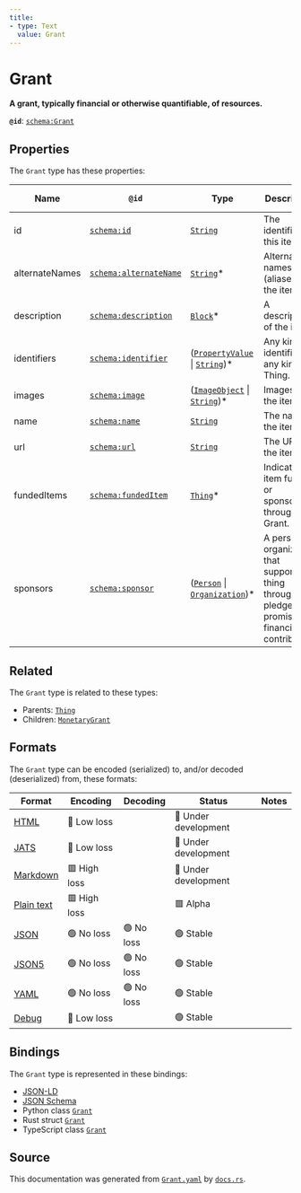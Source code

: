 ```yaml
---
title:
- type: Text
  value: Grant
---
```


# Grant

**A grant, typically financial or otherwise quantifiable, of resources.**

**`@id`**: [`schema:Grant`](https://schema.org/Grant)

## Properties

The `Grant` type has these properties:

| Name           | `@id`                                                      | Type                                                                                                                                                       | Description                                                                                          | Inherited from                                                      |
| -------------- | ---------------------------------------------------------- | ---------------------------------------------------------------------------------------------------------------------------------------------------------- | ---------------------------------------------------------------------------------------------------- | ------------------------------------------------------------------- |
| id             | [`schema:id`](https://schema.org/id)                       | [`String`](https://stencila.dev/docs/reference/schema/data/string)                                                                                         | The identifier for this item                                                                         | [`Entity`](https://stencila.dev/docs/reference/schema/other/entity) |
| alternateNames | [`schema:alternateName`](https://schema.org/alternateName) | [`String`](https://stencila.dev/docs/reference/schema/data/string)*                                                                                        | Alternate names (aliases) for the item.                                                              | [`Thing`](https://stencila.dev/docs/reference/schema/other/thing)   |
| description    | [`schema:description`](https://schema.org/description)     | [`Block`](https://stencila.dev/docs/reference/schema/prose/block)*                                                                                         | A description of the item.                                                                           | [`Thing`](https://stencila.dev/docs/reference/schema/other/thing)   |
| identifiers    | [`schema:identifier`](https://schema.org/identifier)       | ([`PropertyValue`](https://stencila.dev/docs/reference/schema/other/property-value) \| [`String`](https://stencila.dev/docs/reference/schema/data/string))* | Any kind of identifier for any kind of Thing.                                                        | [`Thing`](https://stencila.dev/docs/reference/schema/other/thing)   |
| images         | [`schema:image`](https://schema.org/image)                 | ([`ImageObject`](https://stencila.dev/docs/reference/schema/works/image-object) \| [`String`](https://stencila.dev/docs/reference/schema/data/string))*    | Images of the item.                                                                                  | [`Thing`](https://stencila.dev/docs/reference/schema/other/thing)   |
| name           | [`schema:name`](https://schema.org/name)                   | [`String`](https://stencila.dev/docs/reference/schema/data/string)                                                                                         | The name of the item.                                                                                | [`Thing`](https://stencila.dev/docs/reference/schema/other/thing)   |
| url            | [`schema:url`](https://schema.org/url)                     | [`String`](https://stencila.dev/docs/reference/schema/data/string)                                                                                         | The URL of the item.                                                                                 | [`Thing`](https://stencila.dev/docs/reference/schema/other/thing)   |
| fundedItems    | [`schema:fundedItem`](https://schema.org/fundedItem)       | [`Thing`](https://stencila.dev/docs/reference/schema/other/thing)*                                                                                         | Indicates an item funded or sponsored through a Grant.                                               | [`Grant`](https://stencila.dev/docs/reference/schema/other/grant)   |
| sponsors       | [`schema:sponsor`](https://schema.org/sponsor)             | ([`Person`](https://stencila.dev/docs/reference/schema/other/person) \| [`Organization`](https://stencila.dev/docs/reference/schema/other/organization))*  | A person or organization that supports a thing through a pledge, promise, or financial contribution. | [`Grant`](https://stencila.dev/docs/reference/schema/other/grant)   |

## Related

The `Grant` type is related to these types:

- Parents: [`Thing`](https://stencila.dev/docs/reference/schema/other/thing)
- Children: [`MonetaryGrant`](https://stencila.dev/docs/reference/schema/other/monetary-grant)

## Formats

The `Grant` type can be encoded (serialized) to, and/or decoded (deserialized) from, these formats:

| Format                                                           | Encoding       | Decoding     | Status                 | Notes |
| ---------------------------------------------------------------- | -------------- | ------------ | ---------------------- | ----- |
| [HTML](https://stencila.dev/docs/reference/formats/{name})       | 🔷 Low loss     |              | 🚧 Under development    |       |
| [JATS](https://stencila.dev/docs/reference/formats/{name})       | 🔷 Low loss     |              | 🚧 Under development    |       |
| [Markdown](https://stencila.dev/docs/reference/formats/{name})   | 🟥 High loss    |              | 🚧 Under development    |       |
| [Plain text](https://stencila.dev/docs/reference/formats/{name}) | 🟥 High loss    |              | 🟥 Alpha                |       |
| [JSON](https://stencila.dev/docs/reference/formats/{name})       | 🟢 No loss      | 🟢 No loss    | 🟢 Stable               |       |
| [JSON5](https://stencila.dev/docs/reference/formats/{name})      | 🟢 No loss      | 🟢 No loss    | 🟢 Stable               |       |
| [YAML](https://stencila.dev/docs/reference/formats/{name})       | 🟢 No loss      | 🟢 No loss    | 🟢 Stable               |       |
| [Debug](https://stencila.dev/docs/reference/formats/{name})      | 🔷 Low loss     |              | 🟢 Stable               |       |

## Bindings

The `Grant` type is represented in these bindings:

- [JSON-LD](https://stencila.dev/Grant.jsonld)
- [JSON Schema](https://stencila.dev/Grant.schema.json)
- Python class [`Grant`](https://github.com/stencila/stencila/blob/main/python/stencila/types/grant.py)
- Rust struct [`Grant`](https://github.com/stencila/stencila/blob/main/rust/schema/src/types/grant.rs)
- TypeScript class [`Grant`](https://github.com/stencila/stencila/blob/main/typescript/src/types/Grant.ts)

## Source

This documentation was generated from [`Grant.yaml`](https://github.com/stencila/stencila/blob/main/schema/Grant.yaml) by [`docs.rs`](https://github.com/stencila/stencila/blob/main/rust/schema-gen/src/docs.rs).